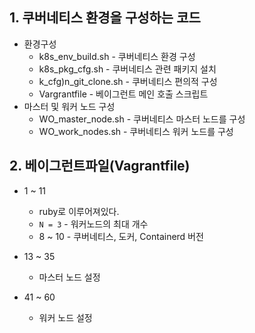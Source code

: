 ## 1. 쿠버네티스 환경을 구성하는 코드
* 환경구성
  * k8s_env_build.sh - 쿠버네티스 환경 구성
  * k8s_pkg_cfg.sh - 쿠버네티스 관련 패키지 설치
  * k_cfg)n_git_clone.sh - 쿠버네티스 편의적 구성
  * Vargrantfile - 베이그런트 메인 호출 스크립트
* 마스터 및 워커 노드 구성
  * WO_master_node.sh - 쿠버네티스 마스터 노드를 구성
  * WO_work_nodes.sh - 쿠버네티스 워커 노드를 구성

## 2. 베이그런트파일(Vagrantfile)
* 1 ~ 11
  * ruby로 이루어져있다.
  * `N = 3` - 워커노드의 최대 개수
  * 8 ~ 10 - 쿠버네티스, 도커, Containerd 버전

* 13 ~ 35
  * 마스터 노드 설정

* 41 ~ 60
  * 워커 노드 설정

